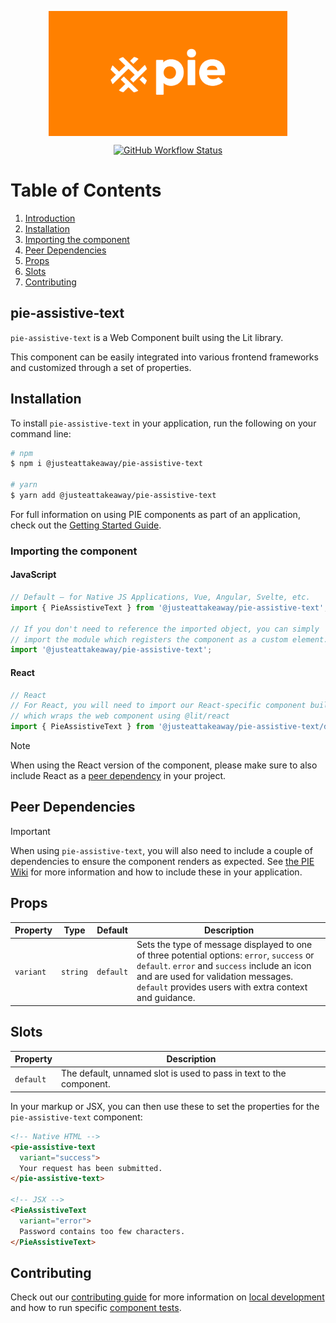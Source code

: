 <p align="center">
  <img align="center" src="../../../readme_image.png" height="200" alt="">
</p>

<p align="center">
  <a href="https://www.npmjs.com/@justeattakeaway/pie-assistive-text">
    <img alt="GitHub Workflow Status" src="https://img.shields.io/npm/v/@justeattakeaway/pie-assistive-text.svg">
  </a>
</p>

# Table of Contents

1. [Introduction](#pie-assistive-text)
2. [Installation](#installation)
3. [Importing the component](#importing-the-component)
4. [Peer Dependencies](#peer-dependencies)
5. [Props](#props)
6. [Slots](#slots)
6. [Contributing](#contributing)

## pie-assistive-text

`pie-assistive-text` is a Web Component built using the Lit library.

This component can be easily integrated into various frontend frameworks and customized through a set of properties.


## Installation

To install `pie-assistive-text` in your application, run the following on your command line:

```bash
# npm
$ npm i @justeattakeaway/pie-assistive-text

# yarn
$ yarn add @justeattakeaway/pie-assistive-text
```

For full information on using PIE components as part of an application, check out the [Getting Started Guide](https://github.com/justeattakeaway/pie/wiki/Getting-started-with-PIE-Web-Components).


### Importing the component

#### JavaScript
```js
// Default – for Native JS Applications, Vue, Angular, Svelte, etc.
import { PieAssistiveText } from '@justeattakeaway/pie-assistive-text';

// If you don't need to reference the imported object, you can simply
// import the module which registers the component as a custom element.
import '@justeattakeaway/pie-assistive-text';
```

#### React
```js
// React
// For React, you will need to import our React-specific component build
// which wraps the web component using ​@lit/react
import { PieAssistiveText } from '@justeattakeaway/pie-assistive-text/dist/react';
```

> [!NOTE]
> When using the React version of the component, please make sure to also
> include React as a [peer dependency](#peer-dependencies) in your project.


## Peer Dependencies

> [!IMPORTANT]
> When using `pie-assistive-text`, you will also need to include a couple of dependencies to ensure the component renders as expected. See [the PIE Wiki](https://github.com/justeattakeaway/pie/wiki/Getting-started-with-PIE-Web-Components#expected-dependencies) for more information and how to include these in your application.

## Props

| Property | Type | Default | Description |
|---|---|---|---|
| `variant` | `string` | `default` | Sets the type of message displayed to one of three potential options: `error`, `success` or `default`. `error` and `success` include an icon and are used for validation messages. `default` provides users with extra context and guidance. |

## Slots

| Property | Description |
|---|---|
| `default` | The default, unnamed slot is used to pass in text to the component. |

In your markup or JSX, you can then use these to set the properties for the `pie-assistive-text` component:

```html
<!-- Native HTML -->
<pie-assistive-text
  variant="success">
  Your request has been submitted.
</pie-assistive-text>

<!-- JSX -->
<PieAssistiveText
  variant="error">
  Password contains too few characters.
</PieAssistiveText>
```

## Contributing

Check out our [contributing guide](https://github.com/justeattakeaway/pie/wiki/Contributing-Guide) for more information on [local development](https://github.com/justeattakeaway/pie/wiki/Contributing-Guide#local-development) and how to run specific [component tests](https://github.com/justeattakeaway/pie/wiki/Contributing-Guide#testing).